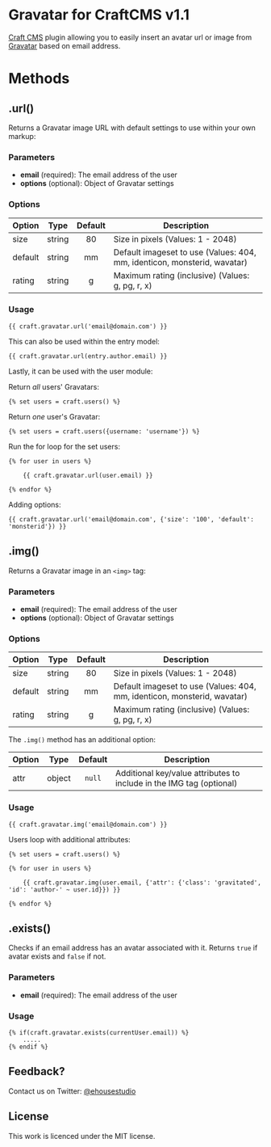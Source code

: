 # Gravatar for CraftCMS v1.1

[Craft CMS](http://buildwithcraft.com/) plugin allowing you to easily insert an avatar url or image from [Gravatar](http://gravatar.com/) based on email address.

# Methods

## .url()
Returns a Gravatar image URL with default settings to use within your own markup:

### Parameters
* **email** (required): The email address of the user
* **options** (optional): Object of Gravatar settings

### Options

| Option	| Type		| Default 	| Description |
| ---------	| :-------:	| :-------:	| ----------------------------------------------------------------- |
| size	 	| string	| 80		| Size in pixels (Values: 1 - 2048)|
| default	| string	| mm		| Default imageset to use (Values: 404,  mm, identicon, monsterid, wavatar)|
| rating	| string	| g		| Maximum rating (inclusive) (Values: g, pg, r, x) |

### Usage

```
{{ craft.gravatar.url('email@domain.com') }}
```

This can also be used within the entry model:

```
{{ craft.gravatar.url(entry.author.email) }}
```

Lastly, it can be used with the user module:

Return *all* users' Gravatars:

```
{% set users = craft.users() %}
```

Return *one* user's Gravatar:

```
{% set users = craft.users({username: 'username'}) %}
```

Run the for loop for the set users:

```
{% for user in users %}
			
	{{ craft.gravatar.url(user.email) }}
	
{% endfor %}

```
Adding options:

```
{{ craft.gravatar.url('email@domain.com', {'size': '100', 'default': 'monsterid'}) }}
```

## .img()
Returns a Gravatar image in an `<img>` tag:
### Parameters
* **email** (required): The email address of the user
* **options** (optional): Object of Gravatar settings

### Options

| Option	| Type		| Default 	| Description |
| ---------	| :-------:	| :-------:	| ----------------------------------------------------------------- |
| size	 	| string	| 80		| Size in pixels (Values: 1 - 2048)|
| default	| string	| mm		| Default imageset to use (Values: 404,  mm, identicon, monsterid, wavatar)|
| rating	| string	| g		| Maximum rating (inclusive) (Values: g, pg, r, x) |

The `.img()` method has an additional option:

| Option	| Type		| Default 	| Description |
| ---------	| :-------:	| :-------:	| ----------------------------------------------------------------- |
| attr	 	| object	| `null`	| Additional key/value attributes to include in the IMG tag (optional) |



### Usage
```
{{ craft.gravatar.img('email@domain.com') }}
```

Users loop with additional attributes:

```
{% set users = craft.users() %}
	
{% for user in users %}
	
	{{ craft.gravatar.img(user.email, {'attr': {'class': 'gravitated', 'id': 'author-' ~ user.id}}) }}
	
{% endfor %}	
```


## .exists()
Checks if an email address has an avatar associated with it. Returns `true` if avatar exists and `false` if not.
### Parameters
* **email** (required): The email address of the user


### Usage
```
{% if(craft.gravatar.exists(currentUser.email)) %}
	.....
{% endif %}	
```

## Feedback?

Contact us on Twitter: [@ehousestudio](https://twitter.com/ehousestudio)

## License

This work is licenced under the MIT license.
